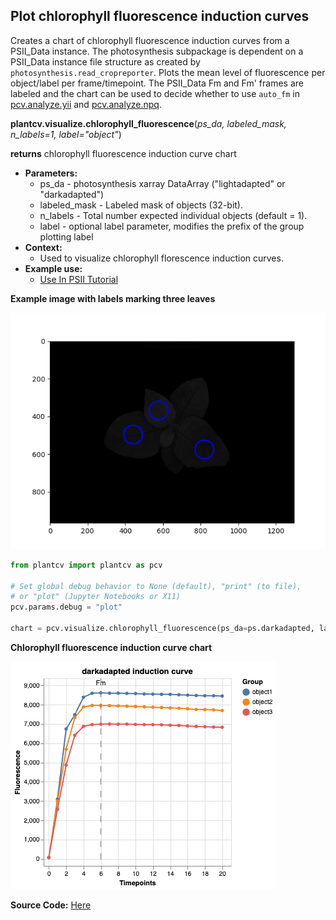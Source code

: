 ## Plot chlorophyll fluorescence induction curves

Creates a chart of chlorophyll fluorescence induction curves from a PSII_Data instance. The photosynthesis subpackage is
dependent on a PSII_Data instance file structure as created by `photosynthesis.read_cropreporter`. Plots the mean level
of fluorescence per object/label per frame/timepoint. The PSII_Data Fm and Fm' frames are labeled and the chart can be used
to decide whether to use `auto_fm` in [pcv.analyze.yii](analyze_yii.md) and [pcv.analyze.npq](analyze_npq.md).

**plantcv.visualize.chlorophyll_fluorescence**(*ps_da, labeled_mask, n_labels=1, label="object"*)

**returns** chlorophyll fluorescence induction curve chart

- **Parameters:**
    - ps_da - photosynthesis xarray DataArray ("lightadapted" or "darkadapted")
    - labeled_mask - Labeled mask of objects (32-bit).
    - n_labels - Total number expected individual objects (default = 1).
    - label - optional label parameter, modifies the prefix of the group plotting label
- **Context:**
    - Used to visualize chlorophyll florescence induction curves.
- **Example use:**
    - [Use In PSII Tutorial](tutorials/psII_tutorial.md)

**Example image with labels marking three leaves**

![Screenshot](img/documentation_images/visualize_chlorophyll_fluorescence/leaf_labels.png)

```python
from plantcv import plantcv as pcv

# Set global debug behavior to None (default), "print" (to file), 
# or "plot" (Jupyter Notebooks or X11)
pcv.params.debug = "plot"

chart = pcv.visualize.chlorophyll_fluorescence(ps_da=ps.darkadapted, labeled_mask=labeled_mask, n_labels=3, label="object")

```

**Chlorophyll fluorescence induction curve chart**

![Screenshot](img/documentation_images/visualize_chlorophyll_fluorescence/induction_curve.png)

**Source Code:** [Here](https://github.com/danforthcenter/plantcv/blob/master/plantcv/plantcv/visualize/chlorophyll_fluorescence.py)
